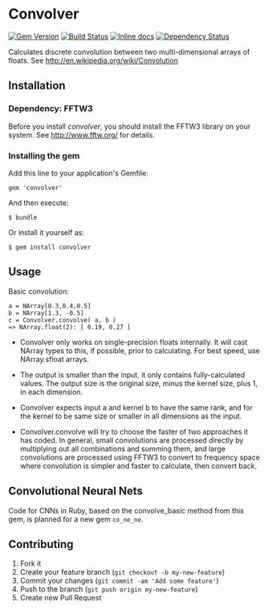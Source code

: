 # Convolver

[![Gem Version](https://badge.fury.io/rb/convolver.png)](http://badge.fury.io/rb/convolver)
[![Build Status](https://travis-ci.org/neilslater/convolver.png?branch=master)](http://travis-ci.org/neilslater/convolver)
[![Inline docs](http://inch-ci.org/github/neilslater/convolver.png?branch=master)](http://inch-ci.org/github/neilslater/convolver)
[![Dependency Status](https://gemnasium.com/neilslater/convolver.png)](https://gemnasium.com/neilslater/convolver)

Calculates discrete convolution between two multi-dimensional arrays of floats.
See http://en.wikipedia.org/wiki/Convolution

## Installation

### Dependency: FFTW3

Before you install *convolver*, you should install the FFTW3 library on your system.
See http://www.fftw.org/ for details.

### Installing the gem

Add this line to your application's Gemfile:

    gem 'convolver'

And then execute:

    $ bundle

Or install it yourself as:

    $ gem install convolver

## Usage

Basic convolution:

    a = NArray[0.3,0.4,0.5]
    b = NArray[1.3, -0.5]
    c = Convolver.convolve( a, b )
    => NArray.float(2): [ 0.19, 0.27 ]

 * Convolver only works on single-precision floats internally. It will cast NArray types to this, if
possible, prior to calculating. For best speed, use NArray.sfloat arrays.

 * The output is smaller than the input, it only contains fully-calculated values. The output size
is the original size, minus the kernel size, plus 1, in each dimension.

 * Convolver expects input a and kernel b to have the same rank, and for the kernel to be same size
or smaller in all dimensions as the input.

 * Convolver.convolve will try to choose the faster of two approaches it has coded. In general,
small convolutions are processed directly by multiplying out all combinations and summing them,
and large convolutions are processed using FFTW3 to convert to frequency space where convolution
is simpler and faster to calculate, then convert back.

## Convolutional Neural Nets

Code for CNNs in Ruby, based on the convolve_basic method from this gem, is planned for a
new gem ```co_ne_ne```.

## Contributing

1. Fork it
2. Create your feature branch (`git checkout -b my-new-feature`)
3. Commit your changes (`git commit -am 'Add some feature'`)
4. Push to the branch (`git push origin my-new-feature`)
5. Create new Pull Request
